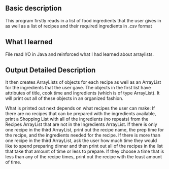 ## Basic description
This program firstly reads in a list of food ingredients that the user gives in as well as a list of recipes and their required ingredients in .csv format

## What I learned
File read I/O in Java and reinforced what I had learned about arraylists.

## Output Detailed Description
It then creates ArrayLists of objects for each recipe as well as an ArrayList for the ingredients that the user gave. The objects in the first list have attributes of title, cook time and ingredients (which is of type ArrayList).
It will print out all of these objects in an organized fashion.

What is printed out next depends on what recipes the user can make:
If there are no recipes that can be prepared with the ingredients available, print a Shopping List with all of the ingredients (no repeats) from the Recipes ArrayList that are not in the Ingredients ArrayList.
If there is only one recipe in the third ArrayList, print out the recipe name, the prep time for the recipe, and the ingredients needed for the recipe. 
If there is more than one recipe in the third ArrayList, ask the user how much time they would like to spend preparing dinner and then print out all of the recipes in the list that take that amount of time or less to prepare. If they choose a time that is less than any of the recipe times, print out the recipe with the least amount of time.
